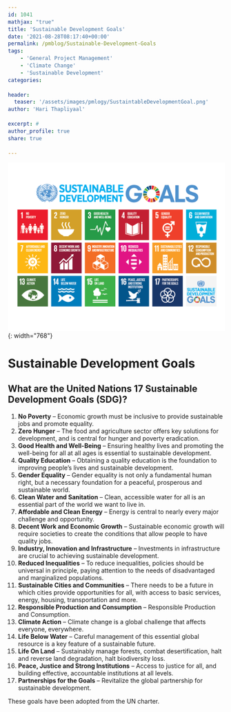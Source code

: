 ```yaml
---
id: 1041   
mathjax: "true"
title: 'Sustainable Development Goals'
date: '2021-08-28T08:17:40+00:00'
permalink: /pmblog/Sustainable-Development-Goals
tags: 
    - 'General Project Management'
    - 'Climate Change'
    - 'Sustainable Development'
categories:

header:
  teaser: '/assets/images/pmlogy/SustaintableDevelopmentGoal.png'
author: 'Hari Thapliyaal'

excerpt: #
author_profile: true
share: true

---
```


![United Nations 17 Sustainable Development Goals?](/assets/images/pmlogy/SustaintableDevelopmentGoal.png){: width="768"}

#  Sustainable Development Goals 

## What are the United Nations 17 Sustainable Development Goals (SDG)? 

1. **No Poverty** – Economic growth must be inclusive to provide sustainable jobs and promote equality.
2. **Zero Hunger** – The food and agriculture sector offers key solutions for development, and is central for hunger and poverty eradication.
3. **Good Health and Well-Being** – Ensuring healthy lives and promoting the well-being for all at all ages is essential to sustainable development.
4. **Quality Education** – Obtaining a quality education is the foundation to improving people’s lives and sustainable development.
5. **Gender Equality** – Gender equality is not only a fundamental human right, but a necessary foundation for a peaceful, prosperous and sustainable world.
6. **Clean Water and Sanitation** – Clean, accessible water for all is an essential part of the world we want to live in.
7. **Affordable and Clean Energy** – Energy is central to nearly every major challenge and opportunity.
8. **Decent Work and Economic Growth** – Sustainable economic growth will require societies to create the conditions that allow people to have quality jobs.
9. **Industry, Innovation and Infrastructure** – Investments in infrastructure are crucial to achieving sustainable development.
10. **Reduced Inequalities** – To reduce inequalities, policies should be universal in principle, paying attention to the needs of disadvantaged and marginalized populations.
11. **Sustainable Cities and Communities** – There needs to be a future in which cities provide opportunities for all, with access to basic services, energy, housing, transportation and more.
12. **Responsible Production and Consumption** – Responsible Production and Consumption.
13. **Climate Action** – Climate change is a global challenge that affects everyone, everywhere.
14. **Life Below Water** – Careful management of this essential global resource is a key feature of a sustainable future.
15. **Life On Land** – Sustainably manage forests, combat desertification, halt and reverse land degradation, halt biodiversity loss.
16. **Peace, Justice and Strong Institutions** – Access to justice for all, and building effective, accountable institutions at all levels.
17. **Partnerships for the Goals** – Revitalize the global partnership for sustainable development.

These goals have been adopted from the UN charter.